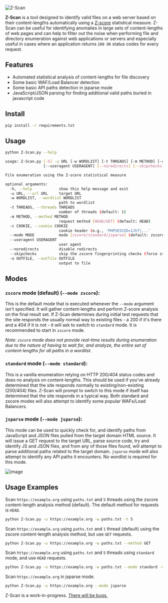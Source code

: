![Z-Scan](https://github.com/user-attachments/assets/fd0781d7-9894-4e41-9500-a82279583848)


**Z-Scan** is a tool designed to identify valid files on a web server based on their content-lengths automatically using a [Z-score](https://en.wikipedia.org/wiki/Z-score) statistical measure. Z-Scan can be useful for identifying anomalies in large sets of content-lengths of web pages and can help to filter out the noise when performing file and directory enumeration against web applications or servers and especially useful in cases where an application returns `200 OK` status codes for every request.

## Features
- Automated statistical analysis of content-lengths for file discovery
- Some basic WAF/Load Balancer detection
- Some basic API paths detection in jsparse mode
- JavaScript/JSON parsing for finding additional valid paths buried in javascript code

## Install

```bash
pip install -r requirements.txt
```

## Usage

```bash
python Z-Scan.py --help

usage: Z-Scan.py [-h] -u URL [-w WORDLIST] [-t THREADS] [-m METHOD] [-c COOKIE] [--mode MODE]
                 [--useragent USERAGENT] [--noredirects] [--skipchecks] [-o OUTFILE]

File enumeration using the Z-score statistical measure

optional arguments:
  -h, --help            show this help message and exit
  -u URL, --url URL     target URL
  -w WORDLIST, --wordlist WORDLIST
                        path to wordlist
  -t THREADS, --threads THREADS
                        number of threads (default: 1)
  -m METHOD, --method METHOD
                        request method [HEAD/GET] (default: HEAD)
  -c COOKIE, --cookie COOKIE
                        cookie header (e.g., 'PHPSESSID=1Jh7j...'
  --mode MODE           mode [zscore/standard/jsparse] (default: zscore)
  --useragent USERAGENT
                        user agent
  --noredirects         disable redirects
  --skipchecks          skip the zscore fingerprinting checks (force zscore mode)
  -o OUTFILE, --outfile OUTFILE
                        output to file

```


## Modes

### **`zscore` mode (default) (`--mode zscore`):** 

This is the default mode that is executed whenever the `--mode` argument isn't specified. It will gather content-lengths and perform Z-score analysis on the final result set. If Z-Scan determines during initial test requests that the site responds the usually normal way to existing files - a 200 if it's there and a 404 if it is not - it will ask to switch to `standard` mode. It is recommended to start in `zscore` mode.

_Note: `zscore` mode does not provide real-time results during enumeration due to the nature of having to wait for, and analyze, the entire set of content-lengths for all paths in a wordlist._

### **`standard` mode (`--mode standard`):** 

This is a vanilla enumeration relying on HTTP 200/404 status codes and does no analysis on content-lengths. This should be used if you've already determined that the site responds normally to existing/non-existing (200/404) files. Z-Scan will prompt to switch to this mode if itself has determined that the site responds in a typical way. Both standard and zscore modes will also attempt to identify some popular WAFs/Load Balancers.

### **`jsparse` mode (`--mode jsparse`):**

This mode can be used to quickly check for, and identify paths from JavaScript and JSON files pulled from the target domain HTML source. It will issue a GET request to the target URL, parse source code, try and identify JS and JSON files, and from any of those files found, will attempt to parse additional paths related to the target domain. `jsparse` mode will also attempt to identify any API paths it encounters. No wordlist is required for this mode.

![image](https://github.com/user-attachments/assets/f61250c9-4474-45a3-8e75-59b6d72c7203)

## Usage Examples

Scan `https://example.org` using `paths.txt` and `5` threads using the zscore content-length analysis method (default). The default method for requests is `HEAD`.
```bash
python Z-Scan.py -u https://example.org -w paths.txt -t 5 
```

Scan `https://example.org` using `paths.txt` and `1` thread (default) using the zscore content-length analysis method, but use `GET` requests.
```bash
python Z-Scan.py -u https://example.org -w paths.txt --method GET
```

Scan `https://example.org` using `paths.txt` and `5` threads using `standard` mode, and use `HEAD` requests.
```bash
python Z-Scan.py -u https://example.org -w paths.txt --mode standard -m HEAD -t 5
```

Scan `https://example.org` in jsparse mode.
```bash
python Z-Scan.py -u https://example.org --mode jsparse
```

Z-Scan is a work-in-progress. [There will be bugs.](https://github.com/password-reset/Z-Scan/issues/new/choose)
